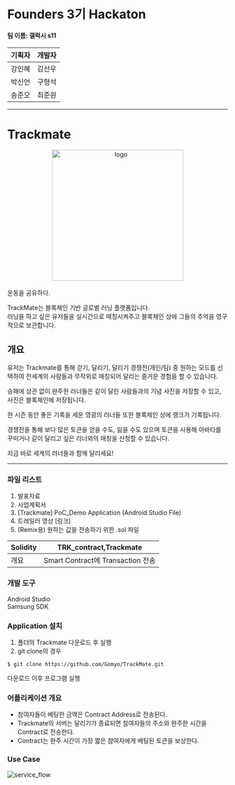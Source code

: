 # Founders 3기 Hackaton  

#### 팀 이름: 갤럭시 s11


|기획자|개발자|
|------|---|
|강인혜|김선우|
|박신언|구형석|
|송준오|최준원|
  
<hr>
  
# Trackmate
<center><img width="300" alt="logo" src="https://user-images.githubusercontent.com/42706347/74458042-74514700-4ecc-11ea-855a-2e169388150a.png"></center>

</br>
운동을 공유하다.</br>

TrackMate는 블록체인 기반 글로벌 러닝 플랫폼입니다.</br> 
러닝을 하고 싶은 유저들을 실시간으로 매칭시켜주고 블록체인 상에 그들의 추억을 영구적으로 보관합니다.  

## 개요
유저는 Trackmate를 통해 걷기, 달리기, 달리기 경쟁전(개인/팀) 중 원하는 모드를 선택하여 전세계의 사람들과 무작위로 매칭되어 달리는 즐거운 경험을 할 수 있습니다.

승패에 상관 없이 완주한 러너들은 같이 달린 사람들과의 기념 사진을 저장할 수 있고, 사진은 블록체인에 저장됩니다. 

한 시즌 동안 좋은 기록을 세운 영광의 러너들 또한 블록체인 상에 랭크가 기록됩니다.

경쟁전을 통해 보다 많은 토큰을 얻을 수도, 잃을 수도 있으며 토큰을 사용해 아바타를 꾸미거나 같이 달리고 싶은 러너와의 매칭을 신청할 수 있습니다. 

지금 바로 세계의 러너들과 함께 달리세요!

<hr>
  
### 파일 리스트
<ol>
    <li>발표자료</li>
    <li>사업계획서</li>
    <li>[Trackmate] PoC_Demo Application (Android Studio File)</li>
    <li>트레일러 영상 [링크]
    <https://drive.google.com/file/d/1ZhP2OZtC2eb9j9Cr9ppfemvi2acalvJ4/view> 
    </li>
    <li>(Remix용) 원하는 값을 전송하기 위한 .sol 파일</li>
</ol>

|Solidity|TRK_contract,Trackmate|
|------|---|
|개요|Smart Contract에 Transaction 전송|

### 개발 도구
Android Studio</br>
Samsung SDK
  
### Application 설치
1. 폴더의 Trackmate 다운로드 후 실행
2. git clone의 경우
```
$ git clone https://github.com/Gomyo/TrackMate.git
```
다운로드 이후 프로그램 실행 </br>
 
### 어플리케이션 개요
- 참여자들이 베팅한 금액은 Contract Address로 전송된다.
- Trackmate의 서버는 달리기가 종료되면 참여자들의 주소와 완주한 시간을 Contract로 전송한다.
- Contract는 완주 시간이 가장 짧은 참여자에게 베팅된 토큰을 보상한다.

### Use Case
![service_flow](https://user-images.githubusercontent.com/42706347/74453416-b9be4600-4ec5-11ea-92b4-a863870cdaee.png)